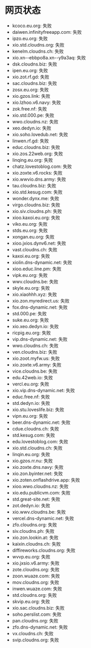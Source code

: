 # 网页状态
- kcoco.eu.org: 失败
- daiwen.infinityfreeapp.com: 失败
- ipzo.eu.org: 失败
- xio.std.cloudns.org: 失败
- kenelm.cloudns.ch: 失败
- xio.xn--ebbpo8a.xn--y9a3aq: 失败
- dsk.cloudns.biz: 失败
- ipen.eu.org: 失败
- xio.zot.rf.gd: 失败
- sac.cloudns.biz: 失败
- zosx.eu.org: 失败
- xio.gzos.link: 失败
- xio.lzhoo.v6.navy: 失败
- zok.free.nf: 失败
- xio.std.000.pe: 失败
- wwo.cloudns.nz: 失败
- xeo.dedyn.io: 失败
- xio.soho.lovedub.net: 失败
- linwen.rf.gd: 失败
- educ.cloudns.biz: 失败
- xio.zos.22web.org: 失败
- linqing.eu.org: 失败
- chatz.lovestoblog.com: 失败
- xio.zoxte.v6.rocks: 失败
- xio.wwvio.dns.army: 失败
- tau.cloudns.biz: 失败
- xio.std.kesug.com: 失败
- wonder.dynx.me: 失败
- virgo.cloudns.biz: 失败
- xio.siv.cloudns.ph: 失败
- xioo.kaxoi.eu.org: 失败
- viko.eu.org: 失败
- stds.eu.org: 失败
- xongan.eu.org: 失败
- xioo.jxios.dynv6.net: 失败
- vast.cloudns.ch: 失败
- kaxoi.eu.org: 失败
- xiolin.dns-dynamic.net: 失败
- xioo.educ.line.pm: 失败
- vipk.eu.org: 失败
- wwv.cloudns.be: 失败
- skyle.eu.org: 失败
- xio.xiaohhh.xyz: 失败
- xio.zon.myredirect.us: 失败
- fox.dns-dynamic.net: 失败
- std.000.pe: 失败
- suke.eu.org: 失败
- xio.xeo.dedyn.io: 失败
- ricpig.eu.org: 失败
- vip.dns-dynamic.net: 失败
- wwo.cloudns.ch: 失败
- ven.cloudns.biz: 失败
- xio.zoot.myfw.us: 失败
- xio.zoxte.v6.army: 失败
- vice.cloudns.be: 失败
- edu.42web.io: 失败
- vercl.eu.org: 失败
- xio.vip.dns-dynamic.net: 失败
- educ.free.nf: 失败
- std.dedyn.io: 失败
- xio.stu.loveslife.biz: 失败
- vipn.eu.org: 失败
- beer.dns-dynamic.net: 失败
- cdue.cloudns.ch: 失败
- std.kesug.com: 失败
- edu.lovestoblog.com: 失败
- xio.std.cloudns.ch: 失败
- linqin.eu.org: 失败
- xio.gzos.rr.nu: 失败
- xio.zoxte.dns.navy: 失败
- xio.zon.byinter.net: 失败
- xio.zoten.onflashdrive.app: 失败
- xioo.wwo.cloudns.nz: 失败
- xio.edu.publicvm.com: 失败
- std.great-site.net: 失败
- zot.dedyn.io: 失败
- xio.wwv.cloudns.be: 失败
- vercel.dns-dynamic.net: 失败
- zfo.cloudns.org: 失败
- siv.cloudns.ph: 失败
- xio.zon.lookin.at: 失败
- kaixin.cloudns.ch: 失败
- diffireworks.cloudns.org: 失败
- wvvp.eu.org: 失败
- xio.jxsio.v6.army: 失败
- zote.cloudns.org: 失败
- zoon.wuaze.com: 失败
- mov.cloudns.org: 失败
- inwen.wuaze.com: 失败
- std.cloudns.org: 失败
- skvip.eu.org: 失败
- xio.sac.cloudns.biz: 失败
- soho.perslist.com: 失败
- pan.cloudns.org: 失败
- zfo.dns-dynamic.net: 失败
- vx.cloudns.ch: 失败
- svip.cloudns.org: 失败
